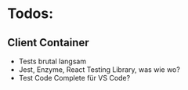 # Todos:

## Client Container

- Tests brutal langsam
- Jest, Enzyme, React Testing Library, was wie wo?
- Test Code Complete für VS Code?
